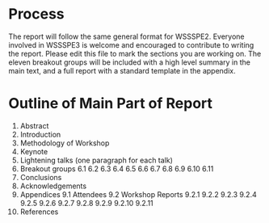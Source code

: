 # Process
The report will follow the same general format for WSSSPE2. 
Everyone involved in WSSSPE3 is welcome and encouraged to contribute to writing the report. 
Please edit this file to mark the sections you are working on. The eleven breakout groups will be included with a 
high level summary in the main text, and a full report with a standard template in the appendix.

# Outline of Main Part of Report
1. Abstract
2. Introduction
3. Methodology of Workshop
4. Keynote
5. Lightening talks (one paragraph for each talk)
6. Breakout groups 
6.1 
6.2 
6.3 
6.4 
6.5 
6.6 
6.7 
6.8 
6.9 
6.10 
6.11
7. Conclusions
8. Acknowledgements
9. Appendices 
9.1 Attendees
9.2 Workshop Reports
9.2.1 
9.2.2
9.2.3
9.2.4
9.2.5
9.2.6
9.2.7
9.2.8
9.2.9
9.2.10
9.2.11
10. References
